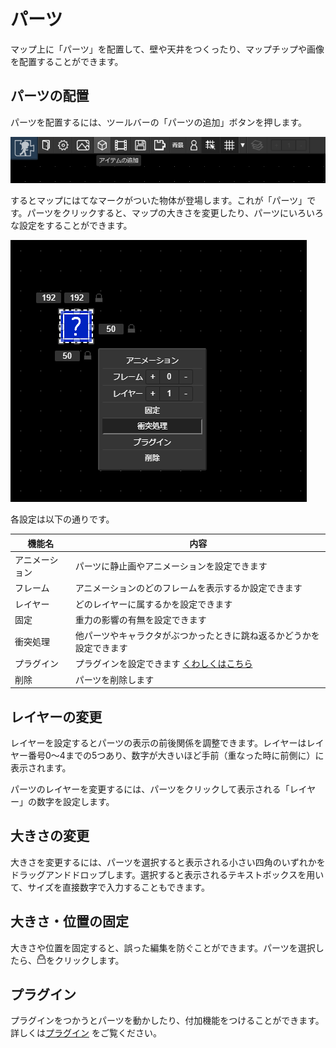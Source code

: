 # パーツ

マップ上に「パーツ」を配置して、壁や天井をつくったり、マップチップや画像を配置することができます。

## パーツの配置
パーツを配置するには、ツールバーの「パーツの追加」ボタンを押します。

![パーツの追加](./images/add-item-navbar.png)

するとマップにはてなマークがついた物体が登場します。これが「パーツ」です。パーツをクリックすると、マップの大きさを変更したり、パーツにいろいろな設定をすることができます。

![パーツの選択](./images/item-selected.png)

各設定は以下の通りです。

|機能名|内容|
| --- | --- |
|アニメーション|パーツに静止画やアニメーションを設定できます|
|フレーム|アニメーションのどのフレームを表示するか設定できます|
|レイヤー|どのレイヤーに属するかを設定できます|
|固定|重力の影響の有無を設定できます|
|衝突処理|他パーツやキャラクタがぶつかったときに跳ね返るかどうかを設定できます|
|プラグイン|プラグインを設定できます [くわしくはこちら](/guide/plugin/)|
|削除|パーツを削除します|

## レイヤーの変更
レイヤーを設定するとパーツの表示の前後関係を調整できます。レイヤーはレイヤー番号0～4までの5つあり、数字が大きいほど手前（重なった時に前側に）に表示されます。

パーツのレイヤーを変更するには、パーツをクリックして表示される「レイヤー」の数字を設定します。

## 大きさの変更

大きさを変更するには、パーツを選択すると表示される小さい四角のいずれかをドラッグアンドドロップします。選択すると表示されるテキストボックスを用いて、サイズを直接数字で入力することもできます。

## 大きさ・位置の固定

大きさや位置を固定すると、誤った編集を防ぐことができます。パーツを選択したら、![鍵マークのボタン](./images/key_close.png)をクリックします。

## プラグイン

プラグインをつかうとパーツを動かしたり、付加機能をつけることができます。詳しくは[プラグイン](/guide/plugin/) をご覧ください。
